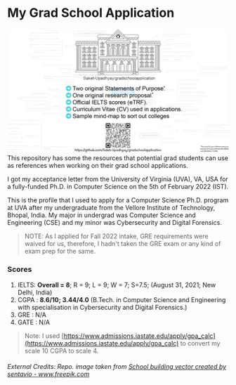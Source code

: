 # My Grad School Application
![](https://github.com/Saket-Upadhyay/gradschoolapplication/blob/main/.social/SharePost.png)
This repository has some the resources that potential grad students can use as references when working on their grad school applications.

I got my acceptance letter from the University of Virginia (UVA), VA, USA for a fully-funded Ph.D. in Computer Science on the 5th of February 2022 (IST).

This is the profile that I used to apply for a Computer Science Ph.D. program at UVA after my undergraduate from the Vellore Institute of Technology, Bhopal, India.
My major in undergrad was Computer Science and Engineering (CSE) and my minor was Cybersecurity and Digital Forensics.

> NOTE: As I applied for Fall 2022 intake, GRE requirements were waived for us, therefore, I hadn't taken the GRE exam or any kind of exam prep for the same.

### Scores

1. IELTS: **Overall = 8**; R = 9; L = 9; W = 7; S=7.5; (August 31, 2021; New Delhi, India)
2. CGPA : **8.6/10; 3.44/4.0** (B.Tech. in Computer Science and Engineering with specialisation in Cybersecurity and Digital Forensics.)
3. GRE  : N/A
4. GATE : N/A

> Note: I used [https://www.admissions.iastate.edu/apply/gpa_calc](https://www.admissions.iastate.edu/apply/gpa_calc) to convert my scale 10 CGPA to scale 4.



###### _External Credits: Repo. image taken from <a href='https://www.freepik.com/vectors/school-building'>School building vector created by sentavio - www.freepik.com</a>_
